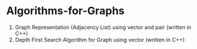 # Algorithms-for-Graphs

1. Graph Representation (Adjacency List) using vector and pair (written in C++)
2. Depth First Search Algorithm for Graph using vector (written in C++)
